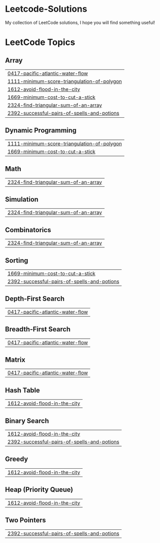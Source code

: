 # Leetcode-Solutions
My collection of LeetCode solutions, I hope you will find something useful!

<!---LeetCode Topics Start-->
# LeetCode Topics
## Array
|  |
| ------- |
| [0417-pacific-atlantic-water-flow](https://github.com/ngongocthinh159/Leetcode-Solutions/tree/master/0417-pacific-atlantic-water-flow) |
| [1111-minimum-score-triangulation-of-polygon](https://github.com/ngongocthinh159/Leetcode-Solutions/tree/master/1111-minimum-score-triangulation-of-polygon) |
| [1612-avoid-flood-in-the-city](https://github.com/ngongocthinh159/Leetcode-Solutions/tree/master/1612-avoid-flood-in-the-city) |
| [1669-minimum-cost-to-cut-a-stick](https://github.com/ngongocthinh159/Leetcode-Solutions/tree/master/1669-minimum-cost-to-cut-a-stick) |
| [2324-find-triangular-sum-of-an-array](https://github.com/ngongocthinh159/Leetcode-Solutions/tree/master/2324-find-triangular-sum-of-an-array) |
| [2392-successful-pairs-of-spells-and-potions](https://github.com/ngongocthinh159/Leetcode-Solutions/tree/master/2392-successful-pairs-of-spells-and-potions) |
## Dynamic Programming
|  |
| ------- |
| [1111-minimum-score-triangulation-of-polygon](https://github.com/ngongocthinh159/Leetcode-Solutions/tree/master/1111-minimum-score-triangulation-of-polygon) |
| [1669-minimum-cost-to-cut-a-stick](https://github.com/ngongocthinh159/Leetcode-Solutions/tree/master/1669-minimum-cost-to-cut-a-stick) |
## Math
|  |
| ------- |
| [2324-find-triangular-sum-of-an-array](https://github.com/ngongocthinh159/Leetcode-Solutions/tree/master/2324-find-triangular-sum-of-an-array) |
## Simulation
|  |
| ------- |
| [2324-find-triangular-sum-of-an-array](https://github.com/ngongocthinh159/Leetcode-Solutions/tree/master/2324-find-triangular-sum-of-an-array) |
## Combinatorics
|  |
| ------- |
| [2324-find-triangular-sum-of-an-array](https://github.com/ngongocthinh159/Leetcode-Solutions/tree/master/2324-find-triangular-sum-of-an-array) |
## Sorting
|  |
| ------- |
| [1669-minimum-cost-to-cut-a-stick](https://github.com/ngongocthinh159/Leetcode-Solutions/tree/master/1669-minimum-cost-to-cut-a-stick) |
| [2392-successful-pairs-of-spells-and-potions](https://github.com/ngongocthinh159/Leetcode-Solutions/tree/master/2392-successful-pairs-of-spells-and-potions) |
## Depth-First Search
|  |
| ------- |
| [0417-pacific-atlantic-water-flow](https://github.com/ngongocthinh159/Leetcode-Solutions/tree/master/0417-pacific-atlantic-water-flow) |
## Breadth-First Search
|  |
| ------- |
| [0417-pacific-atlantic-water-flow](https://github.com/ngongocthinh159/Leetcode-Solutions/tree/master/0417-pacific-atlantic-water-flow) |
## Matrix
|  |
| ------- |
| [0417-pacific-atlantic-water-flow](https://github.com/ngongocthinh159/Leetcode-Solutions/tree/master/0417-pacific-atlantic-water-flow) |
## Hash Table
|  |
| ------- |
| [1612-avoid-flood-in-the-city](https://github.com/ngongocthinh159/Leetcode-Solutions/tree/master/1612-avoid-flood-in-the-city) |
## Binary Search
|  |
| ------- |
| [1612-avoid-flood-in-the-city](https://github.com/ngongocthinh159/Leetcode-Solutions/tree/master/1612-avoid-flood-in-the-city) |
| [2392-successful-pairs-of-spells-and-potions](https://github.com/ngongocthinh159/Leetcode-Solutions/tree/master/2392-successful-pairs-of-spells-and-potions) |
## Greedy
|  |
| ------- |
| [1612-avoid-flood-in-the-city](https://github.com/ngongocthinh159/Leetcode-Solutions/tree/master/1612-avoid-flood-in-the-city) |
## Heap (Priority Queue)
|  |
| ------- |
| [1612-avoid-flood-in-the-city](https://github.com/ngongocthinh159/Leetcode-Solutions/tree/master/1612-avoid-flood-in-the-city) |
## Two Pointers
|  |
| ------- |
| [2392-successful-pairs-of-spells-and-potions](https://github.com/ngongocthinh159/Leetcode-Solutions/tree/master/2392-successful-pairs-of-spells-and-potions) |
<!---LeetCode Topics End-->

